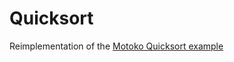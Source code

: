 # Quicksort

Reimplementation of the [Motoko Quicksort example](https://github.com/dfinity/examples/tree/master/motoko/quicksort)